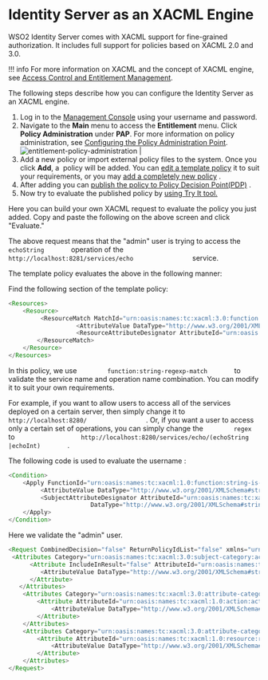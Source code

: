 # Identity Server as an XACML Engine

WSO2 Identity Server comes with XACML support for fine-grained
authorization. It includes full support for policies based on XACML
2.0 and 3.0.

!!! info
    For more information on XACML and the concept of XACML engine, see
    [Access Control and Entitlement
    Management](../../getting-started/access-control-and-entitlement-management).

The following steps describe how you can configure the Identity Server
as an XACML engine.

1.  Log in to the [Management
    Console](../../setup/getting-started-with-the-management-console) using your
    username and password.
2.  Navigate to the **Main** menu to access the **Entitlement** menu.
    Click **Policy Administration** under **PAP**. For more information
    on policy administration, see [Configuring the Policy Administration
    Point](../../tutorials/configuring-the-policy-administration-point).  
    ![entitlement-policy-administration](../../assets/img/tutorials/entitlement-policy-administration.png) 
    \|
3.  Add a new policy or import external policy files to the system. Once
    you click **Add**, a  policy will be added. You can [edit a
    template
    policy](../../tutorials/writing-a-xacml-policy-using-a-policy-template)
    it to suit your requirements, or you may [add a completely new
    policy](../../tutorials/creating-a-xacml-policy)
    .
4.  After adding you can [publish the policy to Policy Decision
    Point(PDP)](../../tutorials/publishing-a-xacml-policy)
    .
5.  Now try to evaluate the published policy by [using Try It
    tool.](../../learn/evaluating-a-xacml-policy)

Here you can build your own XACML request to evaluate the policy you
just added. Copy and paste the following on the above screen and click
"Evaluate."

The above request means that the "admin" user is trying to access the
`         echoString        ` operation of the
`                   http://localhost:8281/services/echo                 `
service.

The template policy evaluates the above in the following manner:

Find the following section of the template policy:

``` java
<Resources>
    <Resource>
         <ResourceMatch MatchId="urn:oasis:names:tc:xacml:3.0:function:string-regexp-match">
                   <AttributeValue DataType="http://www.w3.org/2001/XMLSchema#string">http://localhost:8280/services/echo/echoString   </AttributeValue
                   <ResourceAttributeDesignator AttributeId="urn:oasis:names:tc:xacml:1.0:resource:resource-id" DataType="http://www.w3.org/2001/XMLSchema#string"/>
        </ResourceMatch>
    </Resource>
</Resources>
```

In this policy, we use `         function:string-regexp-match        `
to validate the service name and operation name combination. You can
modify it to suit your own requirements.

For example, if you want to allow users to access all of the services
deployed on a certain server, then simply change it to
`                   http://localhost:8280/                 ` . Or, if
you want a user to access only a certain set of operations, you can
simply change the `         regex        ` to
`                   http://localhost:8280/services/echo/(echoString                 `
`         |echoInt)        ` .

The following code is used to evaluate the username :

``` java
<Condition>
    <Apply FunctionId="urn:oasis:names:tc:xacml:1.0:function:string-is-in">
         <AttributeValue DataType="http://www.w3.org/2001/XMLSchema#string">admin</AttributeValue>
         <SubjectAttributeDesignator AttributeId="urn:oasis:names:tc:xacml:1.0:subject:subject-id"
                       DataType="http://www.w3.org/2001/XMLSchema#string" SubjectCategory="urn:oasis:names:tc:xacml:1.0:subject-category:access-subject"/>
    </Apply>
</Condition>
```

Here we validate the "admin" user.

``` java
<Request CombinedDecision="false" ReturnPolicyIdList="false" xmlns="urn:oasis:names:tc:xacml:3.0:core:schema:wd-17">
 <Attributes Category="urn:oasis:names:tc:xacml:3.0:subject-category:access-subject">
      <Attribute IncludeInResult="false" AttributeId="urn:oasis:names:tc:xacml:1.0:subject:subject-id">
         <AttributeValue DataType="http://www.w3.org/2001/XMLSchema#string">admin</AttributeValue>
      </Attribute>
   </Attributes>
    <Attributes Category="urn:oasis:names:tc:xacml:3.0:attribute-category:action">
        <Attribute AttributeId="urn:oasis:names:tc:xacml:1.0:action:action-id" IncludeInResult="false">
            <AttributeValue DataType="http://www.w3.org/2001/XMLSchema#string">read</AttributeValue>
        </Attribute>
    </Attributes>
    <Attributes Category="urn:oasis:names:tc:xacml:3.0:attribute-category:resource">
        <Attribute AttributeId="urn:oasis:names:tc:xacml:1.0:resource:resource-id" IncludeInResult="false">
            <AttributeValue DataType="http://www.w3.org/2001/XMLSchema#string">http://localhost:8280/services/echo/echoString </AttributeValue>
        </Attribute>
    </Attributes>
</Request> 
```
